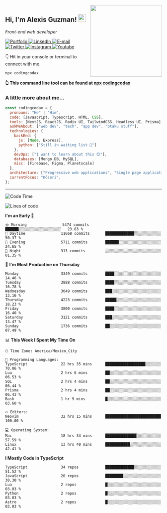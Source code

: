 <img align='right' src="https://media.giphy.com/media/M9gbBd9nbDrOTu1Mqx/giphy.gif" width="230">
<h2>Hi, I'm Alexis Guzman! <img src="https://media.giphy.com/media/hvRJCLFzcasrR4ia7z/giphy.gif" width="25px"></h2>
<p><em>Front-end web developer</em></p>

<p>
  <a href='https://www.codingcodax.dev' target='_blank'>
    <img alt='Portfolio' src='https://img.shields.io/badge/Portfolio-black?logo=vercel&style=flat-square'>
  </a>
  <a href='https://linkedin.com/in/codingcodax' target='_blank'>
    <img alt='LinkedIn' src='https://img.shields.io/badge/LinkedIn-black?logo=LinkedIn&style=flat-square'>
  </a>
  <a href='mailto:hello@codingcodax.com' target='_blank'>
    <img alt='E-mail' src='https://img.shields.io/badge/Email-black?logo=Gmail&style=flat-square'>
  </a>
  <a href='https://twitter.com/codingcodax' target='_blank'>
    <img alt='Twitter' src='https://img.shields.io/badge/Twitter-black?logo=Twitter&style=flat-square'>
  </a>
  <a href='https://www.instagram.com/codingcodax' target='_blank'>
    <img alt='Instagram' src='https://img.shields.io/badge/Instagram-black?logo=Instagram&style=flat-square'>
  </a>
  <a href='https://www.youtube.com/@codingcodax' target='_blank'>
    <img alt='Youtube' src='https://img.shields.io/badge/YouTube-black?logo=Youtube&style=flat-square'>
  </a>
</p>

👇 Hit in your console or terminal to connect with me.

```bash
npx codingcodax
```
**👆 This command line tool can be found at [npx codingcodax](https://github.com/codingcodax/npx-codingcodax)**

<h3>A little more about me...</h3>

```javascript
const codingcodax = {
  pronouns: "He" | "Him",
  code: [Javascript, Typescript, HTML, CSS],
  tools: [NextJS, ReactJS, Radix UI, TailwindCSS, Headless UI, Prisma],
  askMeAbout: ["web dev", "tech", "app dev", "otaku stuff"],
  technologies: {
    backEnd: {
      js: [Node, Express],
      python: ["Still in waiting list 🥲"]
    },
    devOps: ["I want to learn about this 😊"],
    databases: [Mongo DB, MySQL],
    misc: [Firebase, Figma, Planetscale]
  },
  architecture: ["Progressive web applications", "Single page applications"],
  currentFocus: "Kōsori",
};
```

---

<!--START_SECTION:waka-->
![Code Time](http://img.shields.io/badge/Code%20Time-2%2C609%20hrs%2027%20mins-blue)

![Lines of code](https://img.shields.io/badge/From%20Hello%20World%20I%27ve%20Written-10.1%20million%20lines%20of%20code-blue)

**I'm an Early 🐤** 

```text
🌞 Morning                5474 commits        ██████░░░░░░░░░░░░░░░░░░░   23.63 % 
🌆 Daytime                11668 commits       █████████████░░░░░░░░░░░░   50.37 % 
🌃 Evening                5711 commits        ██████░░░░░░░░░░░░░░░░░░░   24.65 % 
🌙 Night                  313 commits         ░░░░░░░░░░░░░░░░░░░░░░░░░   01.35 % 
```
📅 **I'm Most Productive on Thursday** 

```text
Monday                   3349 commits        ████░░░░░░░░░░░░░░░░░░░░░   14.46 % 
Tuesday                  3888 commits        ████░░░░░░░░░░░░░░░░░░░░░   16.78 % 
Wednesday                3049 commits        ███░░░░░░░░░░░░░░░░░░░░░░   13.16 % 
Thursday                 4223 commits        █████░░░░░░░░░░░░░░░░░░░░   18.23 % 
Friday                   3800 commits        ████░░░░░░░░░░░░░░░░░░░░░   16.40 % 
Saturday                 3121 commits        ███░░░░░░░░░░░░░░░░░░░░░░   13.47 % 
Sunday                   1736 commits        ██░░░░░░░░░░░░░░░░░░░░░░░   07.49 % 
```


📊 **This Week I Spent My Time On** 

```text
🕑︎ Time Zone: America/Mexico_City

💬 Programming Languages: 
TypeScript               22 hrs 35 mins      ██████████████████░░░░░░░   70.06 % 
Lua                      2 hrs 6 mins        ██░░░░░░░░░░░░░░░░░░░░░░░   06.53 % 
SQL                      2 hrs 4 mins        ██░░░░░░░░░░░░░░░░░░░░░░░   06.44 % 
Prisma                   2 hrs 4 mins        ██░░░░░░░░░░░░░░░░░░░░░░░   06.43 % 
Bash                     1 hr 9 mins         █░░░░░░░░░░░░░░░░░░░░░░░░   03.60 % 

🔥 Editors: 
Neovim                   32 hrs 15 mins      █████████████████████████   100.00 % 

💻 Operating System: 
Mac                      18 hrs 34 mins      ██████████████░░░░░░░░░░░   57.59 % 
Linux                    13 hrs 40 mins      ███████████░░░░░░░░░░░░░░   42.41 % 
```

**I Mostly Code in TypeScript** 

```text
TypeScript               34 repos            █████████████░░░░░░░░░░░░   51.52 % 
JavaScript               20 repos            ████████░░░░░░░░░░░░░░░░░   30.30 % 
Lua                      2 repos             █░░░░░░░░░░░░░░░░░░░░░░░░   03.03 % 
Python                   2 repos             █░░░░░░░░░░░░░░░░░░░░░░░░   03.03 % 
Astro                    2 repos             █░░░░░░░░░░░░░░░░░░░░░░░░   03.03 % 
```




<!--END_SECTION:waka-->

